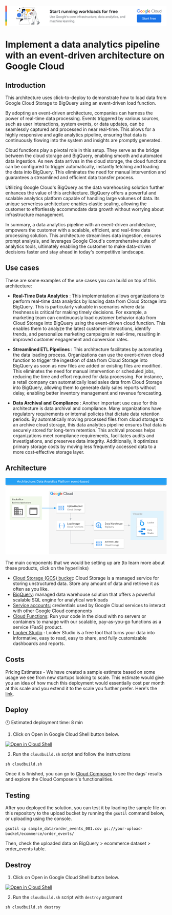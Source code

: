 [![banner](../banner.png)](https://cloud.google.com/?utm_source=github&utm_medium=referral&utm_campaign=GCP&utm_content=packages_repository_banner)

# Implement a data analytics pipeline with an event-driven architecture on Google Cloud

## Introduction

This architecture uses click-to-deploy to demonstrate how to load data from Google Cloud Storage to BigQuery using an event-driven load function.

By adopting an event-driven architecture, companies can harness the power of real-time data processing. Events triggered by various sources, such as user interactions, system events, or data updates, can be seamlessly captured and processed in near real-time. This allows for a highly responsive and agile analytics pipeline, ensuring that data is continuously flowing into the system and insights are promptly generated.

Cloud functions play a pivotal role in this setup. They serve as the bridge between the cloud storage and BigQuery, enabling smooth and automated data ingestion. As new data arrives in the cloud storage, the cloud functions can be configured to trigger automatically, instantly fetching and loading the data into BigQuery. This eliminates the need for manual intervention and guarantees a streamlined and efficient data transfer process.

Utilizing Google Cloud's BigQuery as the data warehousing solution further enhances the value of this architecture. BigQuery offers a powerful and scalable analytics platform capable of handling large volumes of data. Its unique serverless architecture enables elastic scaling, allowing the customer to effortlessly accommodate data growth without worrying about infrastructure management. 

In summary, a data analytics pipeline with an event-driven architecture, empowers the customer with a scalable, efficient, and real-time data processing solution. This architecture streamlines data ingestion, ensures prompt analysis, and leverages Google Cloud's comprehensive suite of analytics tools, ultimately enabling the customer to make data-driven decisions faster and stay ahead in today's competitive landscape.

## Use cases

These are some examples of the use cases you can build on top of this architecture:

* __Real-Time Data Analytics__ : This implementation allows organizations to perform real-time data analytics by loading data from Cloud Storage into BigQuery. This is particularly valuable in scenarios where data freshness is critical for making timely decisions. For example, a marketing team can continuously load customer behavior data from Cloud Storage into BigQuery using the event-driven cloud function. This enables them to analyze the latest customer interactions, identify trends, and personalize marketing campaigns in real-time, resulting in improved customer engagement and conversion rates.

* __Streamlined ETL Pipelines__ : This architecture facilitates by automating the data loading process. Organizations can use the event-driven cloud function to trigger the ingestion of data from Cloud Storage into BigQuery as soon as new files are added or existing files are modified. This eliminates the need for manual intervention or scheduled jobs, reducing the time and effort required for data processing. For instance, a retail company can automatically load sales data from Cloud Storage into BigQuery, allowing them to generate daily sales reports without delay, enabling better inventory management and revenue forecasting.

* __Data Archival and Compliance__ : Another important use case for this architecture is data archival and compliance. Many organizations have regulatory requirements or internal policies that dictate data retention periods. By automatically moving processed files from cloud storage to an archive cloud storage, this data analytics pipeline ensures that data is securely stored for long-term retention. This archival process helps organizations meet compliance requirements, facilitates audits and investigations, and preserves data integrity. Additionally, it optimizes primary storage costs by moving less frequently accessed data to a more cost-effective storage layer.

## Architecture

<p align="center"><img src="architecture.png"></p>

The main components that we would be setting up are (to learn more about these products, click on the hyperlinks)

* [Cloud Storage (GCS) bucket](https://cloud.google.com/storage/): Cloud Storage is a managed service for storing unstructured data. Store any amount of data and retrieve it as often as you like.
* [BigQuery](https://cloud.google.com/bigquery): managed data warehouse solution that offers a powerful scalable SQL engine for analytical workloads
* [Service accounts:](https://cloud.google.com/iam/docs/service-accounts) credentials used by Google Cloud services to interact with other Google Cloud components
* [Cloud Functions](https://cloud.google.com/functions): Run your code in the cloud with no servers or containers to manage with our scalable, pay-as-you-go functions as a service (FaaS) product.
* [Looker Studio](https://support.google.com/looker-studio/answer/6283323?hl=en) : Looker Studio is a free tool that turns your data into informative, easy to read, easy to share, and fully customizable dashboards and reports.

## Costs

Pricing Estimates - We have created a sample estimate based on some usage we see from new startups looking to scale. This estimate would give you an idea of how much this deployment would essentially cost per month at this scale and you extend it to the scale you further prefer. Here's the [link](https://cloud.google.com/products/calculator/#id=662dbaa8-91e2-486f-bd28-2d828692a560).

## Deploy

:clock1: Estimated deployment time: 8 min

1. Click on Open in Google Cloud Shell button below.
<a href="https://ssh.cloud.google.com/cloudshell/editor?cloudshell_git_repo=https://github.com/GoogleCloudPlatform/click-to-deploy-solutions&cloudshell_workspace=data-analytics-platform-event-driven" target="_new">
    <img alt="Open in Cloud Shell" src="https://gstatic.com/cloudssh/images/open-btn.svg">
</a>

2. Run the `cloudbuild.sh` script and follow the instructions
```
sh cloudbuild.sh
```

Once it is finished, you can go to [Cloud Composer](https://console.cloud.google.com/composer/environments) to see the dags' results and explore the Cloud Composers's functionalities.


## Testing
After you deployed the solution, you can test it by loading the sample file on this repository to the upload bucket by running the `gsutil` command below, or uploading using the console.
```
gsutil cp sample_data/order_events_001.csv gs://your-upload-bucket/ecommerce/order_events/
```

Then, check the uploaded data on BigQuery > ecommerce dataset > order_events table.

## Destroy

1. Click on Open in Google Cloud Shell button below.
<a href="https://ssh.cloud.google.com/cloudshell/editor?cloudshell_git_repo=https://github.com/GoogleCloudPlatform/click-to-deploy-solutions&cloudshell_workspace=data-analytics-platform-event-driven" target="_new">
    <img alt="Open in Cloud Shell" src="https://gstatic.com/cloudssh/images/open-btn.svg">
</a>

2. Run the `cloudbuild.sh` script with `destroy` argument
```
sh cloudbuild.sh destroy
```
